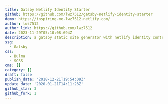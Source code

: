 ```yaml
---
title: Gatsby Netlify Identity Starter
github: https://github.com/lwz7512/gatsby-netlify-identity-starter
demo: https://inspiring-me-lwz7512.netlify.com/
author: lwz7512
author_link: https://github.com/lwz7512
date: 2023-11-29T05:10:08.694Z
description: a gatsby static site generator with netlify identity control...
ssg:
  - Gatsby
css:
  - Bulma
  - SCSS
cms: []
category: []
draft: false
publish_date: '2018-12-21T19:54:09Z'
update_date: '2020-01-21T14:11:23Z'
github_star: 3
github_fork: 1
---
```

